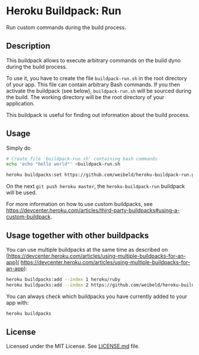 Heroku Buildpack: Run
=====================

Run custom commands during the build process.


Description
-----------

This buildpack allows to execute arbitrary commands on the build dyno during the build process.

To use it, you have to create the file `buildpack-run.sh` in the root directory of your app. This file can contain arbitrary Bash commands. If you then activate the buildpack (see below), `buildpack-run.sh` will be sourced during the build. The working directory will be the root directory of your application.

This buildpack is useful for finding out information about the build process.


Usage
-----

Simply do

~~~bash
# Create file 'buildpack-run.sh' containing bash commands
echo 'echo "hello world"' >buildpack-run.sh

heroku buildpacks:set https://github.com/weibeld/heroku-buildpack-run.git
~~~

On the next `git push heroku master`, the `heroku-buildpack-run` buildpack will be used.

For more information on how to use custom buildpacks, see <https://devcenter.heroku.com/articles/third-party-buildpacks#using-a-custom-buildpack>.


Usage together with other buildpacks
------------------------------------

You can use multiple buildpacks at the same time as described on [https://devcenter.heroku.com/articles/using-multiple-buildpacks-for-an-app](
https://devcenter.heroku.com/articles/using-multiple-buildpacks-for-an-app):

~~~bash
heroku buildpacks:add --index 1 heroku/ruby
heroku buildpacks:add --index 2 https://github.com/weibeld/heroku-buildpack-run.git
~~~

You can always check which buildpacks you have currently added to your app with:

~~~bash
heroku buildpacks
~~~


License
-------

Licensed under the MIT License. See [LICENSE.md](LICENSE.md) file.

